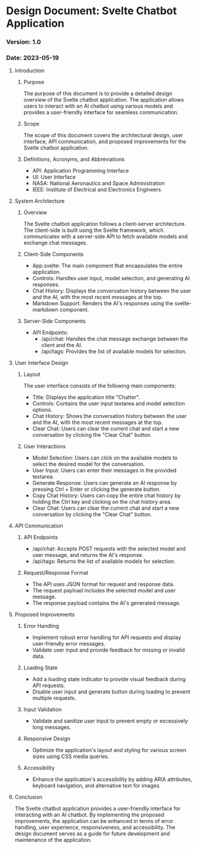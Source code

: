# Design Document: Svelte Chatbot Application

### Version: 1.0
### Date: 2023-05-19

1. Introduction
   
   1. Purpose
       
      The purpose of this document is to provide a detailed design overview of the Svelte chatbot application. The application allows users to interact with an AI chatbot using various models and provides a user-friendly interface for seamless communication.

   1. Scope
      
      The scope of this document covers the architectural design, user interface, API communication, and proposed improvements for the Svelte chatbot application.

   1. Definitions, Acronyms, and Abbreviations

       - API: Application Programming Interface
       - UI: User Interface
       - NASA: National Aeronautics and Space Administration
       - IEEE: Institute of Electrical and Electronics Engineers

2. System Architecture
   
   1. Overview
      
      The Svelte chatbot application follows a client-server architecture. The client-side is built using the Svelte framework, which communicates with a server-side API to fetch available models and exchange chat messages.

   1. Client-Side Components
      
      - App.svelte: The main component that encapsulates the entire application.
      - Controls: Handles user input, model selection, and generating AI responses.
      - Chat History: Displays the conversation history between the user and the AI, with the most recent messages at the top.
      - Markdown Support: Renders the AI's responses using the svelte-markdown component.

   1. Server-Side Components
      
      - API Endpoints:
         - /api/chat: Handles the chat message exchange between the client and the AI.
         - /api/tags: Provides the list of available models for selection.

3. User Interface Design
   
   1. Layout
      
      The user interface consists of the following main components:
      
      - Title: Displays the application title "Chatter".
      - Controls: Contains the user input textarea and model selection options.
      - Chat History: Shows the conversation history between the user and the AI, with the most recent messages at the top.
      - Clear Chat: Users can clear the current chat and start a new conversation by clicking the "Clear Chat" button.

   1. User Interactions

      - Model Selection: Users can click on the available models to select the desired model for the conversation.
      - User Input: Users can enter their messages in the provided textarea.
      - Generate Response: Users can generate an AI response by pressing Ctrl + Enter or clicking the generate button.
      - Copy Chat History: Users can copy the entire chat history by holding the Ctrl key and clicking on the chat history area.
      - Clear Chat: Users can clear the current chat and start a new conversation by clicking the "Clear Chat" button.

4. API Communication
   
   1. API Endpoints
      
      - /api/chat: Accepts POST requests with the selected model and user message, and returns the AI's response.
      - /api/tags: Returns the list of available models for selection.

   1. Request/Response Format
      
      - The API uses JSON format for request and response data.
      - The request payload includes the selected model and user message.
      - The response payload contains the AI's generated message.

5. Proposed Improvements
   
   1. Error Handling
      
      - Implement robust error handling for API requests and display user-friendly error messages.
      - Validate user input and provide feedback for missing or invalid data.

   1. Loading State
      
      - Add a loading state indicator to provide visual feedback during API requests.
      - Disable user input and generate button during loading to prevent multiple requests.

   1. Input Validation
      
      - Validate and sanitize user input to prevent empty or excessively long messages.

   1. Responsive Design
      
      - Optimize the application's layout and styling for various screen sizes using CSS media queries.

   1. Accessibility
      
      - Enhance the application's accessibility by adding ARIA attributes, keyboard navigation, and alternative text for images.

6. Conclusion
   
   The Svelte chatbot application provides a user-friendly interface for interacting with an AI chatbot. By implementing the proposed improvements, the application can be enhanced in terms of error handling, user experience, responsiveness, and accessibility. The design document serves as a guide for future development and maintenance of the application.
   
